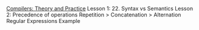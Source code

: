 [Compilers: Theory and Practice](https://www.udacity.com/course/compilers-theory-and-practice--ud168)
Lesson 1: 22. Syntax vs Semantics
Lesson 2: Precedence of operations
    Repetition > Concatenation > Alternation
    Regular Expressions Example